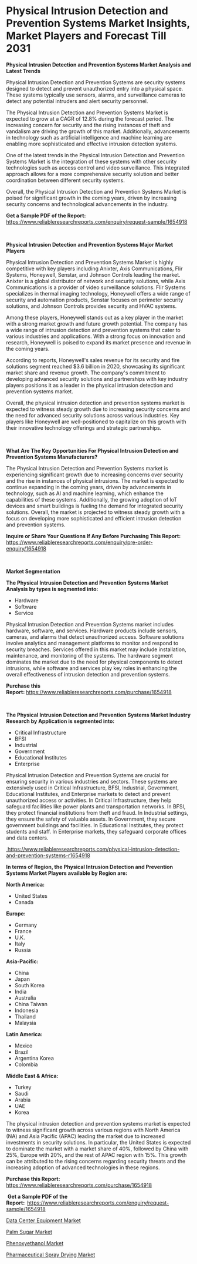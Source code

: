 <p><h1>Physical Intrusion Detection and Prevention Systems Market Insights, Market Players and Forecast Till 2031</h1></p><p><strong>Physical Intrusion Detection and Prevention Systems Market Analysis and Latest Trends</strong></p>
<p><p>Physical Intrusion Detection and Prevention Systems are security systems designed to detect and prevent unauthorized entry into a physical space. These systems typically use sensors, alarms, and surveillance cameras to detect any potential intruders and alert security personnel.</p><p>The Physical Intrusion Detection and Prevention Systems Market is expected to grow at a CAGR of 12.8% during the forecast period. The increasing concern for security and the rising instances of theft and vandalism are driving the growth of this market. Additionally, advancements in technology such as artificial intelligence and machine learning are enabling more sophisticated and effective intrusion detection systems.</p><p>One of the latest trends in the Physical Intrusion Detection and Prevention Systems Market is the integration of these systems with other security technologies such as access control and video surveillance. This integrated approach allows for a more comprehensive security solution and better coordination between different security systems.</p><p>Overall, the Physical Intrusion Detection and Prevention Systems Market is poised for significant growth in the coming years, driven by increasing security concerns and technological advancements in the industry.</p></p>
<p><strong>Get a Sample PDF of the Report:&nbsp;</strong> <a href="https://www.reliableresearchreports.com/enquiry/request-sample/1654918">https://www.reliableresearchreports.com/enquiry/request-sample/1654918</a></p>
<p>&nbsp;</p>
<p><strong>Physical Intrusion Detection and Prevention Systems Major Market Players</strong></p>
<p><p>Physical Intrusion Detection and Prevention Systems Market is highly competitive with key players including Anixter, Axis Communications, Flir Systems, Honeywell, Senstar, and Johnson Controls leading the market. Anixter is a global distributor of network and security solutions, while Axis Communications is a provider of video surveillance solutions. Flir Systems specializes in thermal imaging technology, Honeywell offers a wide range of security and automation products, Senstar focuses on perimeter security solutions, and Johnson Controls provides security and HVAC systems.</p><p>Among these players, Honeywell stands out as a key player in the market with a strong market growth and future growth potential. The company has a wide range of intrusion detection and prevention systems that cater to various industries and applications. With a strong focus on innovation and research, Honeywell is poised to expand its market presence and revenue in the coming years.</p><p>According to reports, Honeywell's sales revenue for its security and fire solutions segment reached $3.6 billion in 2020, showcasing its significant market share and revenue growth. The company's commitment to developing advanced security solutions and partnerships with key industry players positions it as a leader in the physical intrusion detection and prevention systems market.</p><p>Overall, the physical intrusion detection and prevention systems market is expected to witness steady growth due to increasing security concerns and the need for advanced security solutions across various industries. Key players like Honeywell are well-positioned to capitalize on this growth with their innovative technology offerings and strategic partnerships.</p></p>
<p>&nbsp;</p>
<p><strong>What Are The Key Opportunities For Physical Intrusion Detection and Prevention Systems Manufacturers?</strong></p>
<p><p>The Physical Intrusion Detection and Prevention Systems market is experiencing significant growth due to increasing concerns over security and the rise in instances of physical intrusions. The market is expected to continue expanding in the coming years, driven by advancements in technology, such as AI and machine learning, which enhance the capabilities of these systems. Additionally, the growing adoption of IoT devices and smart buildings is fueling the demand for integrated security solutions. Overall, the market is projected to witness steady growth with a focus on developing more sophisticated and efficient intrusion detection and prevention systems.</p></p>
<p><strong>Inquire or Share Your Questions If Any Before Purchasing This Report:</strong> <a href="https://www.reliableresearchreports.com/enquiry/pre-order-enquiry/1654918">https://www.reliableresearchreports.com/enquiry/pre-order-enquiry/1654918</a></p>
<p>&nbsp;</p>
<p><strong>Market Segmentation</strong></p>
<p><strong>The Physical Intrusion Detection and Prevention Systems Market Analysis by types is segmented into:</strong></p>
<p><ul><li>Hardware</li><li>Software</li><li>Service</li></ul></p>
<p><p>Physical Intrusion Detection and Prevention Systems market includes hardware, software, and services. Hardware products include sensors, cameras, and alarms that detect unauthorized access. Software solutions involve analytics and management platforms to monitor and respond to security breaches. Services offered in this market may include installation, maintenance, and monitoring of the systems. The hardware segment dominates the market due to the need for physical components to detect intrusions, while software and services play key roles in enhancing the overall effectiveness of intrusion detection and prevention systems.</p></p>
<p><strong>Purchase this Report:&nbsp;</strong><a href="https://www.reliableresearchreports.com/purchase/1654918">https://www.reliableresearchreports.com/purchase/1654918</a></p>
<p>&nbsp;</p>
<p><strong>The Physical Intrusion Detection and Prevention Systems Market Industry Research by Application is segmented into:</strong></p>
<p><ul><li>Critical Infrastructure</li><li>BFSI</li><li>Industrial</li><li>Government</li><li>Educational Institutes</li><li>Enterprise</li></ul></p>
<p><p>Physical Intrusion Detection and Prevention Systems are crucial for ensuring security in various industries and sectors. These systems are extensively used in Critical Infrastructure, BFSI, Industrial, Government, Educational Institutes, and Enterprise markets to detect and prevent unauthorized access or activities. In Critical Infrastructure, they help safeguard facilities like power plants and transportation networks. In BFSI, they protect financial institutions from theft and fraud. In Industrial settings, they ensure the safety of valuable assets. In Government, they secure government buildings and facilities. In Educational Institutes, they protect students and staff. In Enterprise markets, they safeguard corporate offices and data centers.</p></p>
<p><a href="https://www.reliableresearchreports.com/physical-intrusion-detection-and-prevention-systems-r1654918">&nbsp;https://www.reliableresearchreports.com/physical-intrusion-detection-and-prevention-systems-r1654918</a></p>
<p><strong>In terms of Region, the Physical Intrusion Detection and Prevention Systems Market Players available by Region are:</strong></p>
<p>
    <p> <strong> North America: </strong>
        <ul>
            <li>United States</li>
            <li>Canada</li>
        </ul>
        </p> 
    <p> <strong> Europe: </strong>
        <ul>
            <li>Germany</li>
            <li>France</li>
            <li>U.K.</li>
            <li>Italy</li>
            <li>Russia</li>
        </ul>
        </p> 
    <p> <strong> Asia-Pacific: </strong>
        <ul>
            <li>China</li>
            <li>Japan</li>
            <li>South Korea</li>
            <li>India</li>
            <li>Australia</li>
            <li>China Taiwan</li>
            <li>Indonesia</li>
            <li>Thailand</li>
            <li>Malaysia</li>
        </ul>
        </p> 
    <p> <strong> Latin America: </strong>
        <ul>
            <li>Mexico</li>
            <li>Brazil</li>
            <li>Argentina Korea</li>
            <li>Colombia</li>
        </ul>
        </p> 
    <p> <strong> Middle East & Africa: </strong>
        <ul>
            <li>Turkey</li>
            <li>Saudi</li>
            <li>Arabia</li>
            <li>UAE</li>
            <li>Korea</li>
        </ul>
    </p>
    </p>
<p><p>The physical intrusion detection and prevention systems market is expected to witness significant growth across various regions with North America (NA) and Asia Pacific (APAC) leading the market due to increased investments in security solutions. In particular, the United States is expected to dominate the market with a market share of 40%, followed by China with 25%, Europe with 20%, and the rest of APAC region with 15%. This growth can be attributed to the rising concerns regarding security threats and the increasing adoption of advanced technologies in these regions.</p></p>
<p><strong>Purchase this Report: </strong><a href="https://www.reliableresearchreports.com/purchase/1654918">https://www.reliableresearchreports.com/purchase/1654918</a></p>
<p>&nbsp;<strong>Get a Sample PDF of the Report:&nbsp;&nbsp;</strong><a href="https://www.reliableresearchreports.com/enquiry/request-sample/1654918">https://www.reliableresearchreports.com/enquiry/request-sample/1654918</a></p>
<p><strong></strong></p>
<p><p><a href="https://www.linkedin.com/pulse/data-center-equipment-market-analysis-its-cagr-segmentation-czcee">Data Center Equipment Market</a></p><p><a href="https://www.linkedin.com/pulse/palm-sugar-market-report-reveals-latest-trends-growth-opportunities-omepe">Palm Sugar Market</a></p><p><a href="https://github.com/yemakinde/Market-Research-Report-List-2/blob/main/phenoxyethanol-market.md">Phenoxyethanol Market</a></p><p><a href="https://github.com/jsmusil/Market-Research-Report-List-3/blob/main/pharmaceutical-spray-drying-market.md">Pharmaceutical Spray Drying Market</a></p></p>